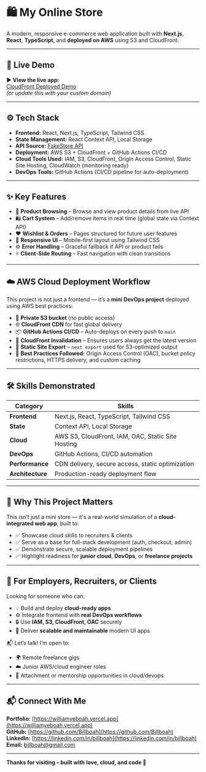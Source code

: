 # 🛍️ My Online Store

A modern, responsive e-commerce web application built with **Next.js**, **React**, **TypeScript**, and **deployed on AWS** using S3 and CloudFront.

---

## 🚀 Live Demo

**▶️ View the live app:**  
[CloudFront Deployed Demo](https://d1pqqpiwhj12gf.cloudfront.net)  
*(or update this with your custom domain)*

---

## ⚙️ Tech Stack

- **Frontend:** React, Next.js, TypeScript, Tailwind CSS
- **State Management:** React Context API, Local Storage
- **API Source:** [FakeStore API](https://fakestoreapi.com/)
- **Deployment:** AWS S3 + CloudFront + GitHub Actions CI/CD
- **Cloud Tools Used:** IAM, S3, CloudFront, Origin Access Control, Static Site Hosting, CloudWatch (monitoring ready)
- **DevOps Tools:** GitHub Actions (CI/CD pipeline for auto-deployment)

---

## ✨ Key Features

- 🛒 **Product Browsing** – Browse and view product details from live API
- 🛍 **Cart System** – Add/remove items in real time (global state via Context API)
- ❤️ **Wishlist & Orders** – Pages structured for future user features
- 📱 **Responsive UI** – Mobile-first layout using Tailwind CSS
- ⚙️ **Error Handling** – Graceful fallback if API or product fails
- ⚡ **Client-Side Routing** – Fast navigation with clean transitions

---

## ☁️ AWS Cloud Deployment Workflow

This project is not just a frontend — it’s a **mini DevOps project** deployed using AWS best practices:

- 🔐 **Private S3 bucket** (no public access)
- 🌐 **CloudFront CDN** for fast global delivery
- 📦 **GitHub Actions CI/CD** – Auto-deploys on every push to `main`
- 🚫 **CloudFront Invalidation** – Ensures users always get the latest version
- 📄 **Static Site Export** – `next export` used for S3-optimized output
- 🧠 **Best Practices Followed:** Origin Access Control (OAC), bucket policy restrictions, HTTPS delivery, and custom caching

---

## 🛠️ Skills Demonstrated

| Category | Skills |
|----------|--------|
| **Frontend** | Next.js, React, TypeScript, Tailwind CSS |
| **State** | Context API, Local Storage |
| **Cloud** | AWS S3, CloudFront, IAM, OAC, Static Site Hosting |
| **DevOps** | GitHub Actions, CI/CD automation |
| **Performance** | CDN delivery, secure access, static optimization |
| **Architecture** | Production-ready deployment flow |

---

## 💼 Why This Project Matters

This isn’t just a mini store — it's a real-world simulation of a **cloud-integrated web app**, built to:

- ✅ Showcase cloud skills to recruiters & clients
- ✅ Serve as a base for full-stack development (auth, checkout, admin)
- ✅ Demonstrate secure, scalable deployment pipelines
- ✅ Highlight readiness for **junior cloud**, **DevOps**, or **freelance projects**

---

## 🤝 For Employers, Recruiters, or Clients

Looking for someone who can:

- 💡 Build and deploy **cloud-ready apps**
- ⚙️ Integrate frontend with **real DevOps workflows**
- 🔒 Use **IAM, S3, CloudFront, OAC** securely
- 🚀 Deliver **scalable and maintainable** modern UI apps

📬 Let’s talk! I’m open to:

- 🌍 Remote freelance gigs
- ☁️ Junior AWS/cloud engineer roles
- 👷 Attachment or mentorship opportunities in cloud/devops

---

## 📬 Connect With Me

**Portfolio:** [https://williamyeboah.vercel.app](https://williamyeboah.vercel.app)  
**GitHub:** [https://github.com/Billboah](https://github.com/Billboah)  
**LinkedIn:** [https://linkedin.com/in/billboah](https://linkedin.com/in/billboah)  
**Email:** billboah@gmail.com

---

**Thanks for visiting – built with love, cloud, and code 🚀**

